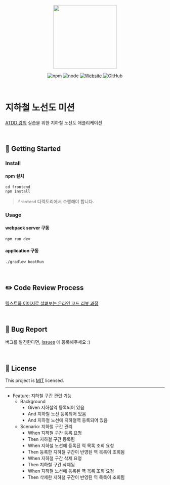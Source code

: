 <p align="center">
    <img width="200px;" src="https://raw.githubusercontent.com/woowacourse/atdd-subway-admin-frontend/master/images/main_logo.png"/>
</p>
<p align="center">
  <img alt="npm" src="https://img.shields.io/badge/npm-%3E%3D%205.5.0-blue">
  <img alt="node" src="https://img.shields.io/badge/node-%3E%3D%209.3.0-blue">
  <a href="https://edu.nextstep.camp/c/R89PYi5H" alt="nextstep atdd">
    <img alt="Website" src="https://img.shields.io/website?url=https%3A%2F%2Fedu.nextstep.camp%2Fc%2FR89PYi5H">
  </a>
  <img alt="GitHub" src="https://img.shields.io/github/license/next-step/atdd-subway-service">
</p>

<br>

# 지하철 노선도 미션
[ATDD 강의](https://edu.nextstep.camp/c/R89PYi5H) 실습을 위한 지하철 노선도 애플리케이션

<br>

## 🚀 Getting Started

### Install
#### npm 설치
```
cd frontend
npm install
```
> `frontend` 디렉토리에서 수행해야 합니다.

### Usage
#### webpack server 구동
```
npm run dev
```
#### application 구동
```
./gradlew bootRun
```
<br>

## ✏️ Code Review Process
[텍스트와 이미지로 살펴보는 온라인 코드 리뷰 과정](https://github.com/next-step/nextstep-docs/tree/master/codereview)

<br>

## 🐞 Bug Report

버그를 발견한다면, [Issues](https://github.com/next-step/atdd-subway-service/issues) 에 등록해주세요 :)

<br>

## 📝 License

This project is [MIT](https://github.com/next-step/atdd-subway-service/blob/master/LICENSE.md) licensed.

---
* Feature: 지하철 구간 관련 기능 
    * Background
        * Given 지하철역 등록되어 있음
        * And 지하철 노선 등록되어 있음
        * And 지하철 노선에 지하철역 등록되어 있음
    * Scenario: 지하철 구간 관리
        * When 지하철 구간 등록 요청
        * Then 지하철 구간 등록됨
        * When 지하철 노선에 등록된 역 목록 조회 요청
        * Then 등록한 지하철 구간이 반영된 역 목록이 조회됨
        * When 지하철 구간 삭제 요청
        * Then 지하철 구간 삭제됨
        * When 지하철 노선에 등록된 역 목록 조회 요청
        * Then 삭제한 지하철 구간이 반영된 역 목록이 조회됨
